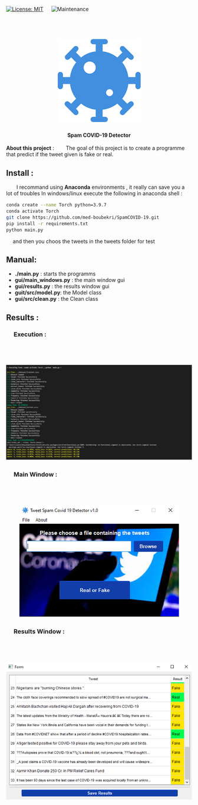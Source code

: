 [![License: MIT](https://img.shields.io/badge/License-MIT-yellow.svg)](https://opensource.org/licenses/MIT) &emsp; ![Maintenance](https://img.shields.io/badge/Maintained%3F-yes-green.svg)

<h1 align="center">
  <br>
  <a href="https://github.com/med-boubekri/SpamCOVID-19"><img src="gui/images/logo.png" alt="liffy"></a>
  <br>
</h1>
<h4 align="center">Spam COVID-19 Detector</h4> 

**About this project** :
&emsp;&emsp;The goal of this project is to create a programme that predict if the tweet given is fake or real.
## Install : 

&emsp;&emsp;I recommand using **Anaconda** environments , it really can save you a lot of troubles
In windows/linux execute the following in anaconda shell : 

```bash
conda create --name Torch python=3.9.7
conda activate Torch
git clone https://github.com/med-boubekri/SpamCOVID-19.git
pip install -r requirements.txt
python main.py
```
&emsp; and then you choos the tweets in the tweets folder for test

## Manual: 
- **./main.py** : starts the programms 
- **gui/main_windows.py** : the main window gui
- **gui/results.py** : the results window gui 
- **guit/src/model.py**:  the Model class
- **gui/src/clean.py** : the Clean class 

## Results :
### &emsp; **Execution** : 
<h1 align="center">
  <br>
  <a href="https://github.com/med-boubekri/SpamCOVID-19"><img src="images/execution.png" alt="liffy"></a>
  <br>
</h1>

### &emsp; **Main Window** : 
<h1 align="center">
  <br>
  <a href="https://github.com/med-boubekri/SpamCOVID-19"><img src="images/main.png" alt="liffy"></a>
  <br>
</h1>

### &emsp; **Results Window** : 
<h1 align="center">
  <br>
  <a href="https://github.com/med-boubekri/SpamCOVID-19"><img src="images/results.png" alt="liffy"></a>
  <br>
</h1>